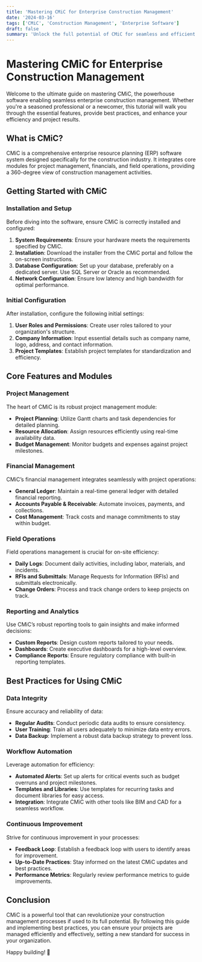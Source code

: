 ```yaml
---
title: 'Mastering CMiC for Enterprise Construction Management'
date: '2024-03-16'
tags: ['CMiC', 'Construction Management', 'Enterprise Software']
draft: false
summary: 'Unlock the full potential of CMiC for seamless and efficient construction management with our comprehensive tutorial and best practices.'
---
```


# Mastering CMiC for Enterprise Construction Management

Welcome to the ultimate guide on mastering CMiC, the powerhouse software enabling seamless enterprise construction management. Whether you're a seasoned professional or a newcomer, this tutorial will walk you through the essential features, provide best practices, and enhance your efficiency and project results.

## What is CMiC?

CMiC is a comprehensive enterprise resource planning (ERP) software system designed specifically for the construction industry. It integrates core modules for project management, financials, and field operations, providing a 360-degree view of construction management activities. 

## Getting Started with CMiC

### Installation and Setup

Before diving into the software, ensure CMiC is correctly installed and configured:

1. **System Requirements**: Ensure your hardware meets the requirements specified by CMiC.
2. **Installation**: Download the installer from the CMiC portal and follow the on-screen instructions.
3. **Database Configuration**: Set up your database, preferably on a dedicated server. Use SQL Server or Oracle as recommended.
4. **Network Configuration**: Ensure low latency and high bandwidth for optimal performance.

### Initial Configuration

After installation, configure the following initial settings:

1. **User Roles and Permissions**: Create user roles tailored to your organization's structure.
2. **Company Information**: Input essential details such as company name, logo, address, and contact information.
3. **Project Templates**: Establish project templates for standardization and efficiency.

## Core Features and Modules

### Project Management

The heart of CMiC is its robust project management module:

- **Project Planning**: Utilize Gantt charts and task dependencies for detailed planning.
- **Resource Allocation**: Assign resources efficiently using real-time availability data.
- **Budget Management**: Monitor budgets and expenses against project milestones.

### Financial Management

CMiC’s financial management integrates seamlessly with project operations:

- **General Ledger**: Maintain a real-time general ledger with detailed financial reporting.
- **Accounts Payable & Receivable**: Automate invoices, payments, and collections.
- **Cost Management**: Track costs and manage commitments to stay within budget.

### Field Operations

Field operations management is crucial for on-site efficiency:

- **Daily Logs**: Document daily activities, including labor, materials, and incidents.
- **RFIs and Submittals**: Manage Requests for Information (RFIs) and submittals electronically.
- **Change Orders**: Process and track change orders to keep projects on track.

### Reporting and Analytics

Use CMiC’s robust reporting tools to gain insights and make informed decisions:

- **Custom Reports**: Design custom reports tailored to your needs.
- **Dashboards**: Create executive dashboards for a high-level overview.
- **Compliance Reports**: Ensure regulatory compliance with built-in reporting templates.

## Best Practices for Using CMiC

### Data Integrity

Ensure accuracy and reliability of data:

- **Regular Audits**: Conduct periodic data audits to ensure consistency.
- **User Training**: Train all users adequately to minimize data entry errors.
- **Data Backup**: Implement a robust data backup strategy to prevent loss.

### Workflow Automation

Leverage automation for efficiency:

- **Automated Alerts**: Set up alerts for critical events such as budget overruns and project milestones.
- **Templates and Libraries**: Use templates for recurring tasks and document libraries for easy access.
- **Integration**: Integrate CMiC with other tools like BIM and CAD for a seamless workflow.

### Continuous Improvement

Strive for continuous improvement in your processes:

- **Feedback Loop**: Establish a feedback loop with users to identify areas for improvement.
- **Up-to-Date Practices**: Stay informed on the latest CMiC updates and best practices.
- **Performance Metrics**: Regularly review performance metrics to guide improvements.

## Conclusion

CMiC is a powerful tool that can revolutionize your construction management processes if used to its full potential. By following this guide and implementing best practices, you can ensure your projects are managed efficiently and effectively, setting a new standard for success in your organization.

Happy building! 🚀